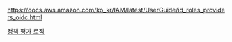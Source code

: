https://docs.aws.amazon.com/ko_kr/IAM/latest/UserGuide/id_roles_providers_oidc.html

[정책 평가 로직](https://docs.aws.amazon.com/ko_kr/IAM/latest/UserGuide/reference_policies_evaluation-logic.html)